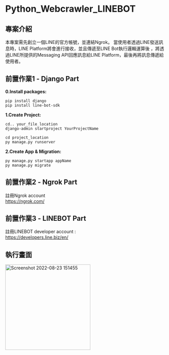 # Python_Webcrawler_LINEBOT
專案介紹
-
本專案需先創立一個LINE的官方帳號，並連結Ngrok。
當使用者透過LINE發送訊息時，LINE Platform將會進行接收，並且傳遞至LINE Bot執行邏輯運算後
，將透過LINE所提供的Messaging API回應訊息給LINE Platform，最後再將訊息傳遞給使用者。

前置作業1 - Django Part
-
**0.Install packages:** <br>
```
pip install django
pip install line-bot-sdk
```

**1.Create Project:**
```
cd.. your_file_location
django-admin startproject YourProjectName

cd project_location
py manage.py runserver
```
**2.Create App & Migration:**
```
py manage.py startapp appName
py manage.py migrate 
```

前置作業2 - Ngrok Part
-
註冊Ngrok account <br>
https://ngrok.com/

前置作業3 - LINEBOT Part
-
註冊LINEBOT developer account : <br>
https://developers.line.biz/en/




執行畫面
-
<img width="268" alt="Screenshot 2022-08-23 151455" src="https://user-images.githubusercontent.com/96730369/186095167-540a44fa-6cc4-4535-98fd-c1c59428c0b5.png">
